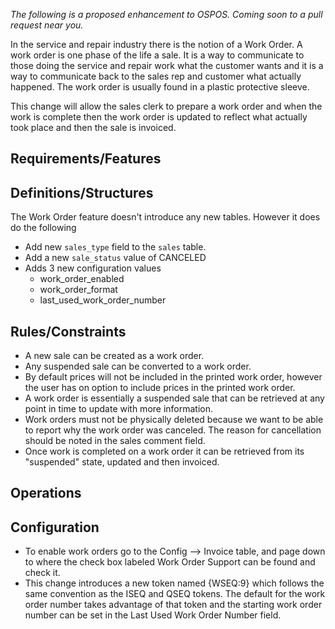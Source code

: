 _The following is a proposed enhancement to OSPOS.  Coming soon to a pull request near you._

In the service and repair industry there is the notion of a Work Order.  A work order is one phase of the life a sale.  It is a way to communicate to those doing the service and repair work what the customer wants and it is a way to communicate back to the sales rep and customer what actually happened.  The work order is usually found in a plastic protective sleeve.

This change will allow the sales clerk to prepare a work order and when the work is complete then the work order is updated to reflect what actually took place and then the sale is invoiced.

## Requirements/Features

## Definitions/Structures

The Work Order feature doesn't introduce any new tables.  However it does do the following

* Add new `sales_type` field to the `sales` table.
* Add a new `sale_status` value of CANCELED
* Adds 3 new configuration values
  * work_order_enabled
  * work_order_format
  * last_used_work_order_number

## Rules/Constraints

* A new sale can be created as a work order.
* Any suspended sale can be converted to a work order.
* By default prices will not be included in the printed work order, however the user has on option to include prices in the printed work order.
* A work order is essentially a suspended sale that can be retrieved at any point in time to update with more information.
* Work orders must not be physically deleted because we want to be able to report why the work order was canceled.  The reason for cancellation should be noted in the sales comment field.
* Once work is completed on a work order it can be retrieved from its "suspended" state, updated and then invoiced.

## Operations


## Configuration

* To enable work orders go to the Config --> Invoice table, and page down to where the check box labeled Work Order Support can be found and check it.
* This change introduces a new token named {WSEQ:9} which follows the same convention as the ISEQ and QSEQ tokens. The default for the work order number takes advantage of that token and the starting work order number can be set in the Last Used Work Order Number field.


